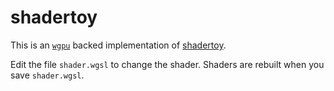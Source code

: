 # shadertoy

This is an [`wgpu`](https://github.com/gfx-rs/wgpu-rs/) backed implementation of [shadertoy](https://www.shadertoy.com).

Edit the file `shader.wgsl` to change the shader. Shaders are rebuilt when you save `shader.wgsl`.